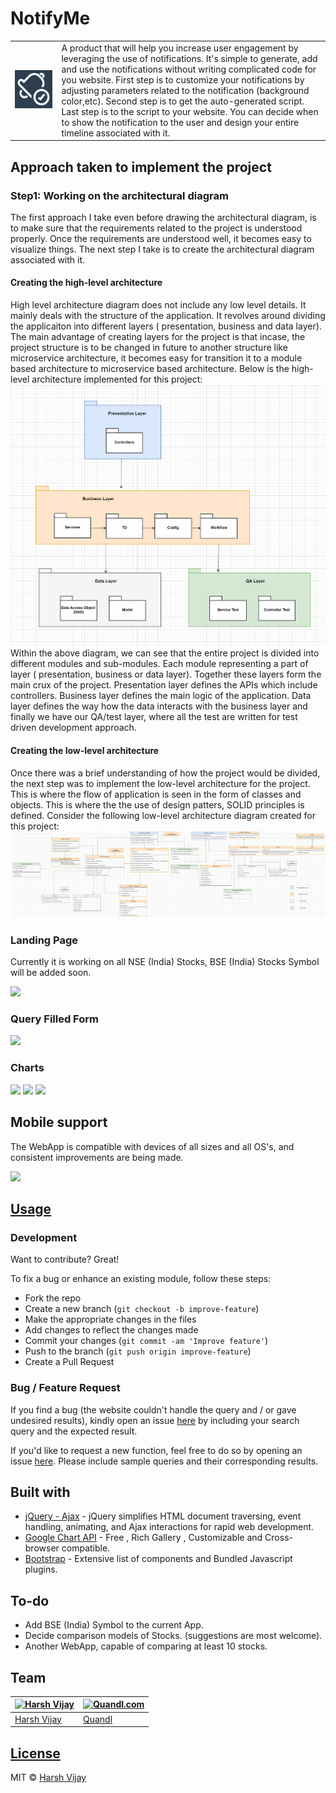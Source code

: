 

# NotifyMe
<table>
<tr>
  <td><img src="https://raw.githubusercontent.com/NavneetPrakashSingh/spring-boot-backend/dev/docs/icon.png"></td>
<td>
  A product that will help you increase user engagement by leveraging the use of notifications. It's simple to generate, add and use the notifications without writing complicated code for you website. First step is to customize your notifications by adjusting parameters related to the notification (background color,etc). Second step is to get the auto-generated script. Last step is to the script to your website. You can decide when to show the notification to the user and design your entire timeline associated with it.  
</td>
</tr>
</table>



## Approach taken to implement the project

### Step1: Working on the architectural diagram

The first approach I take even before drawing the architectural diagram, is to make sure that the requirements related to the project is understood properly. Once the requirements are understood well, it becomes easy to visualize things. The next step I take is to create the architectural diagram associated with it.

#### Creating the high-level architecture
High level architecture diagram does not include any low level details. It mainly deals with the structure of the application. It revolves around dividing the applicaiton into different layers ( presentation, business and data layer). The main advantage of creating layers for the project is that incase, the project structure is to be changed in future to another structure like microservice architecture, it becomes easy for transition it to a module based architecture to microservice based architecture. Below is the high-level architecture implemented for this project:
<img src="https://raw.githubusercontent.com/NavneetPrakashSingh/spring-boot-backend/master/docs/HighLevelOverview.png">
Within the above diagram, we can see that the entire project is divided into different modules and sub-modules. Each module representing a part of layer ( presentation, business or data layer). Together these layers form the main crux of the project. Presentation layer defines the APIs which include controllers. Business layer defines the main logic of the application. Data layer defines the way how the data interacts with the business layer and finally we have our QA/test layer, where all the test are written for test driven development approach.

#### Creating the low-level architecture
Once there was a brief understanding of how the project would be divided, the next step was to implement the low-level architecture for the project. This is where the flow of application is seen in the form of classes and objects. This is where the the use of design patters, SOLID principles is defined. Consider the following low-level architecture diagram created for this project:
<img src="https://raw.githubusercontent.com/NavneetPrakashSingh/spring-boot-backend/master/docs/LowLevelArchitecture.png">


### Landing Page
Currently it is working on all NSE (India) Stocks, BSE (India) Stocks Symbol will be added soon.

![](https://iharsh234.github.io/WebApp/images/demo/web_app_face.JPG)

### Query Filled Form
![](https://iharsh234.github.io/WebApp/images/demo/demo_query.JPG)

### Charts
![](https://iharsh234.github.io/WebApp/images/demo/demo_chart1.JPG)
![](https://iharsh234.github.io/WebApp/images/demo/demo_chart2.JPG)
![](https://iharsh234.github.io/WebApp/images/demo/demo_chart3.JPG)


## Mobile support
The WebApp is compatible with devices of all sizes and all OS's, and consistent improvements are being made.

![](https://iharsh234.github.io/WebApp/images/demo/mobile.png)




## [Usage](https://iharsh234.github.io/WebApp/) 

### Development
Want to contribute? Great!

To fix a bug or enhance an existing module, follow these steps:

- Fork the repo
- Create a new branch (`git checkout -b improve-feature`)
- Make the appropriate changes in the files
- Add changes to reflect the changes made
- Commit your changes (`git commit -am 'Improve feature'`)
- Push to the branch (`git push origin improve-feature`)
- Create a Pull Request 

### Bug / Feature Request

If you find a bug (the website couldn't handle the query and / or gave undesired results), kindly open an issue [here](https://github.com/iharsh234/WebApp/issues/new) by including your search query and the expected result.

If you'd like to request a new function, feel free to do so by opening an issue [here](https://github.com/iharsh234/WebApp/issues/new). Please include sample queries and their corresponding results.


## Built with 

- [jQuery - Ajax](http://www.w3schools.com/jquery/jquery_ref_ajax.asp) - jQuery simplifies HTML document traversing, event handling, animating, and Ajax interactions for rapid web development.
- [Google Chart API](https://developers.google.com/chart/interactive/docs/quick_start) - Free , Rich Gallery , Customizable and Cross-browser compatible.
- [Bootstrap](http://getbootstrap.com/) - Extensive list of components and  Bundled Javascript plugins.


## To-do
- Add BSE (India) Symbol to the current App.
- Decide comparison models of Stocks. (suggestions are most welcome).
- Another WebApp, capable of comparing at least 10 stocks.

## Team

[![Harsh Vijay](https://avatars1.githubusercontent.com/u/12688534?v=3&s=144)](https://github.com/iharsh234)  | [![Quandl.com](https://github.com/iharsh234/WebApp/blob/master/images/quandl.jpg)](https://www.quandl.com/)
---|---
[Harsh Vijay ](https://github.com/iharsh234) |[Quandl](https://www.quandl.com)

## [License](https://github.com/iharsh234/WebApp/blob/master/LICENSE.md)

MIT © [Harsh Vijay ](https://github.com/iharsh234)

